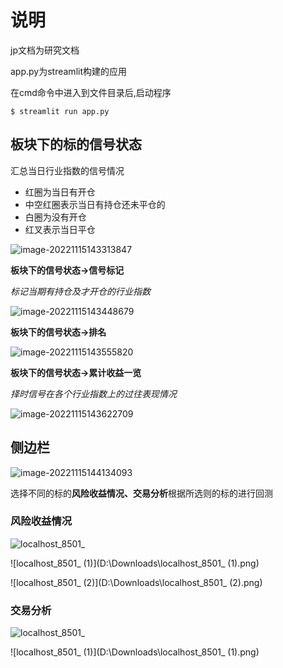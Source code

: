 # 说明

jp文档为研究文档

app.py为streamlit构建的应用

在cmd命令中进入到文件目录后,启动程序

```
$ streamlit run app.py
```



## 板块下的标的信号状态

 汇总当日行业指数的信号情况 

- 红圈为当日有开仓
- 中空红圈表示当日有持仓还未平仓的
- 白圈为没有开仓
- 红叉表示当日平仓

![image-20221115143313847](C:\Users\Administrator\AppData\Roaming\Typora\typora-user-images\image-20221115143313847.png)

**板块下的信号状态->信号标记** 

*标记当期有持仓及才开仓的行业指数*

![image-20221115143448679](C:\Users\Administrator\AppData\Roaming\Typora\typora-user-images\image-20221115143448679.png)

**板块下的信号状态->排名**

![image-20221115143555820](C:\Users\Administrator\AppData\Roaming\Typora\typora-user-images\image-20221115143555820.png)

**板块下的信号状态->累计收益一览** 

*择时信号在各个行业指数上的过往表现情况*

![image-20221115143622709](C:\Users\Administrator\AppData\Roaming\Typora\typora-user-images\image-20221115143622709.png)

## 侧边栏

![image-20221115144134093](C:\Users\Administrator\AppData\Roaming\Typora\typora-user-images\image-20221115144134093.png)

选择不同的标的**风险收益情况、交易分析**根据所选则的标的进行回测

### 风险收益情况

![localhost_8501_](D:\Downloads\localhost_8501_.png)

![localhost_8501_ (1)](D:\Downloads\localhost_8501_ (1).png)

![localhost_8501_ (2)](D:\Downloads\localhost_8501_ (2).png)

### 交易分析

![localhost_8501_](D:\Downloads\localhost_8501_.png)

![localhost_8501_ (1)](D:\Downloads\localhost_8501_ (1).png)